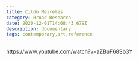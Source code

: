 ```yaml
---
title: Cildo Meireles
category: Broad Research
date: 2020-12-01T14:08:43.679Z
description: documentary
tags: contemporary,art,reference
---
```

<https://www.youtube.com/watch?v=aZBuF68Sb3Y>